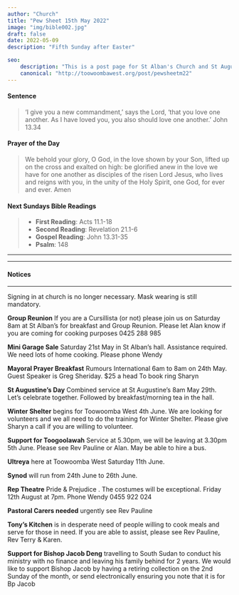 ```yaml
---
author: "Church"
title: "Pew Sheet 15th May 2022"
image: "img/bible002.jpg"
draft: false
date: 2022-05-09    
description: "Fifth Sunday after Easter"

seo: 
    description: "This is a post page for St Alban's Church and St Augustine's Church Toowoomba"
    canonical: "http://toowoombawest.org/post/pewsheetm22"
---
```



#### Sentence

> ‘I give you a new commandment,’ says the Lord, ‘that you love one another. As I have loved you, you also should love one another.’     John 13.34  

#### Prayer of the Day

> We behold your glory, O God, in the love shown by your Son, lifted up on the cross and exalted on high: be glorified anew in the love we have for one another as disciples of the risen Lord Jesus, who lives and reigns with you, in the unity of the Holy Spirit, one God, for ever and ever.    Amen 



#### Next Sundays Bible Readings
> * **First Reading**: Acts  11.1-18   
> * **Second Reading**:  Revelation  21.1-6
> * **Gospel Reading**:  John 13.31-35
> * **Psalm**: 148

---



---
#### Notices
---

Signing in at church is no longer necessary.  Mask wearing is still mandatory.


**Group Reunion**
If you are a Cursillista (or not) please join us on Saturday 8am at St Alban’s for breakfast and Group Reunion. Please let Alan know if you are coming for cooking purposes 0425 288 985

**Mini Garage Sale**
Saturday 21st May in St Alban’s hall. Assistance required. We need lots of home cooking. Please phone Wendy

**Mayoral Prayer Breakfast**
Rumours International 6am to 8am on 24th May. Guest Speaker is Greg Sheriday. $25 a head To book ring Sharyn 

**St Augustine’s Day**
Combined service at St Augustine’s 8am May 29th. Let’s celebrate together. Followed by breakfast/morning tea in the hall.    

**Winter Shelter** 
begins for Toowoomba West 4th June. We are looking for volunteers and we all need to do the training for Winter Shelter. Please give Sharyn a call if you are willing to volunteer. 

**Support for Toogoolawah**
Service at 5.30pm, we will be leaving at 3.30pm 5th June. Please see Rev Pauline or Alan. May be able to hire a bus.

**Ultreya** 
here at Toowoomba West Saturday 11th June.

**Synod**
will run from 24th June to 26th June.

**Rep Theatre**
Pride & Prejudice . The costumes will be exceptional. Friday 12th August at 7pm. Phone Wendy 0455 922 024

**Pastoral Carers needed** 
urgently see Rev Pauline

**Tony’s Kitchen**
is in desperate need of people willing to cook meals and serve for those in need. If you are able to assist, please see Rev Pauline, Rev Terry & Karen.

**Support for Bishop Jacob Deng**
travelling to South Sudan to conduct his ministry with no finance and leaving his family behind for 2 years. We would like to support Bishop Jacob by having a retiring collection on the 2nd Sunday of the month, or send electronically ensuring you note that it is for Bp Jacob